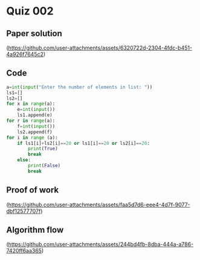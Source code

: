 # Quiz 002

## Paper solution
(https://github.com/user-attachments/assets/6320722d-2304-4fdc-b451-4a926f7645c2)

## Code
```.py
a=int(input("Enter the number of elements in list: "))
ls1=[]
ls2=[]
for x in range(a):
    e=int(input())
    ls1.append(e)
for r in range(a):
    f=int(input())
    ls2.append(f)
for i in range (a):
    if ls1[i]+ls2[i]==20 or ls1[i]==20 or ls2[i]==20:
        print(True)
        break
    else:
        print(False)
        break
```

## Proof of work
(https://github.com/user-attachments/assets/faa5d7d6-eee4-4d7f-9077-dbf12577707f)

## Algorithm flow
(https://github.com/user-attachments/assets/244bd4fb-8dba-444a-a786-7420ff6aa365)

